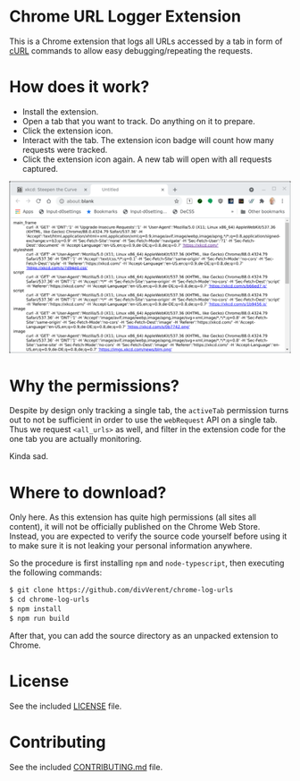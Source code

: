 # Chrome URL Logger Extension

This is a Chrome extension that logs all URLs accessed by a tab in form
of [cURL](https://curl.se/) commands to allow easy debugging/repeating
the requests.

# How does it work?

* Install the extension.
* Open a tab that you want to track. Do anything on it to prepare.
* Click the extension icon.
* Interact with the tab. The extension icon badge will count how many
  requests were tracked.
* Click the extension icon again. A new tab will open with all requests
  captured.

![Screenshot](screenshot.png)

# Why the permissions?

Despite by design only tracking a single tab, the `activeTab` permission
turns out to not be sufficient in order to use the `webRequest` API on
a single tab. Thus we request `<all_urls>` as well, and filter in the
extension code for the one tab you are actually monitoring.

Kinda sad.

# Where to download?

Only here. As this extension has quite high permissions (all sites
all content), it will not be officially published on the Chrome Web
Store. Instead, you are expected to verify the source code yourself
before using it to make sure it is not leaking your personal information
anywhere.

So the procedure is first installing `npm` and `node-typescript`, then
executing the following commands:

```sh
$ git clone https://github.com/divVerent/chrome-log-urls
$ cd chrome-log-urls
$ npm install
$ npm run build
```

After that, you can add the source directory as an unpacked extension
to Chrome.

# License

See the included [LICENSE](LICENSE) file.

# Contributing

See the included [CONTRIBUTING.md](CONTRIBURING.md) file.
